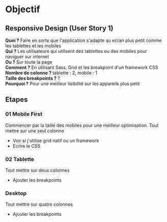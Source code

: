 # Objectif
## Responsive Design (User Story 1)
**Quoi ?** Faire en sorte que l'application s'adapte au ecran plus petit comme les tablettes et les mobiles  
**Qui ?** Les utilisateurs qui utilisent des tablettes ou des mobiles pour naviguer sur internet  
**Ou ?** Sur toute la page  
**Comment ?** En utilisant Sass, Grid et les breakpoint d'un framework CSS  
**Nombre de colonne ?** tablette : 2, mobile : 1  
**Taille des breakpoints ?** ?  
**Pourquoi ?** Pour une meilleur lisibilité sur les appareils plus petit  

## Etapes
### 01 Mobile First
Commencer par la taille des mobiles pour une meilleur optimisation. Tout mettre sur une seul colonne

- Voir si j'utilise grid natif ou un framework
- Ecrire le CSS

### 02 Tablette
Tout mettre sur deux colonnes

- Ajouter les breakpoints

### Desktop
Tout mettre sur quatre colonnes

- Ajouter les breakpoints